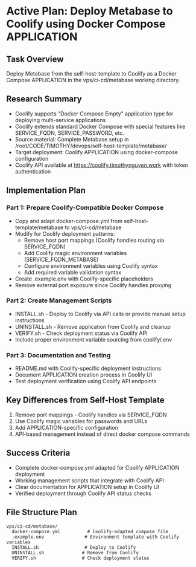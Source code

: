 # Active Plan: Deploy Metabase to Coolify using Docker Compose APPLICATION

## Task Overview
Deploy Metabase from the self-host-template to Coolify as a Docker Compose APPLICATION in the vps/ci-cd/metabase working directory.

## Research Summary
- Coolify supports "Docker Compose Empty" application type for deploying multi-service applications
- Coolify extends standard Docker Compose with special features like SERVICE_FQDN, SERVICE_PASSWORD, etc.
- Source material: Complete Metabase setup in /root/CODE/TIMOTHY/devops/self-host-template/metabase/
- Target deployment: Coolify APPLICATION using docker-compose configuration
- Coolify API available at https://coolify.timothynguyen.work with token authentication

## Implementation Plan

### Part 1: Prepare Coolify-Compatible Docker Compose
- Copy and adapt docker-compose.yml from self-host-template/metabase to vps/ci-cd/metabase
- Modify for Coolify deployment patterns:
  * Remove host port mappings (Coolify handles routing via SERVICE_FQDN)
  * Add Coolify magic environment variables (SERVICE_FQDN_METABASE)
  * Configure environment variables using Coolify syntax
  * Add required variable validation syntax
- Create .example.env with Coolify-specific placeholders
- Remove external port exposure since Coolify handles proxying

### Part 2: Create Management Scripts
- INSTALL.sh - Deploy to Coolify via API calls or provide manual setup instructions
- UNINSTALL.sh - Remove application from Coolify and cleanup
- VERIFY.sh - Check deployment status via Coolify API
- Include proper environment variable sourcing from coolify/.env

### Part 3: Documentation and Testing
- README.md with Coolify-specific deployment instructions
- Document APPLICATION creation process in Coolify UI
- Test deployment verification using Coolify API endpoints

## Key Differences from Self-Host Template
1. Remove port mappings - Coolify handles via SERVICE_FQDN
2. Use Coolify magic variables for passwords and URLs
3. Add APPLICATION-specific configuration
4. API-based management instead of direct docker compose commands

## Success Criteria
- Complete docker-compose.yml adapted for Coolify APPLICATION deployment
- Working management scripts that integrate with Coolify API
- Clear documentation for APPLICATION setup in Coolify UI
- Verified deployment through Coolify API status checks

## File Structure Plan
```
vps/ci-cd/metabase/
  docker-compose.yml          # Coolify-adapted compose file
  .example.env               # Environment template with Coolify variables
  INSTALL.sh                 # Deploy to Coolify
  UNINSTALL.sh              # Remove from Coolify  
  VERIFY.sh                 # Check deployment status
```